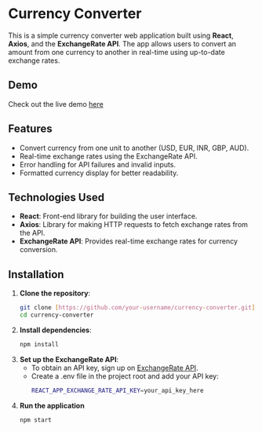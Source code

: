 # Currency Converter

This is a simple currency converter web application built using **React**, **Axios**, and the **ExchangeRate API**. The app allows users to convert an amount from one currency to another in real-time using up-to-date exchange rates.

## Demo
Check out the live demo [here](https://currency-converter-ssg.vercel.app/)

## Features
- Convert currency from one unit to another (USD, EUR, INR, GBP, AUD).
- Real-time exchange rates using the ExchangeRate API.
- Error handling for API failures and invalid inputs.
- Formatted currency display for better readability.

## Technologies Used
- **React**: Front-end library for building the user interface.
- **Axios**: Library for making HTTP requests to fetch exchange rates from the API.
- **ExchangeRate API**: Provides real-time exchange rates for currency conversion.

## Installation

1. **Clone the repository**:
   ```bash
   git clone [https://github.com/your-username/currency-converter.git](https://github.com/surajgharpankar28/Currency-Converter.git)
   cd currency-converter

2. **Install dependencies**:
   ```bash
   npm install

3. **Set up the ExchangeRate API**:
   - To obtain an API key, sign up on [ExchangeRate API](https://www.exchangerate-api.com/).
   - Create a .env file in the project root and add your API key:
     ```bash
     REACT_APP_EXCHANGE_RATE_API_KEY=your_api_key_here

4. **Run the application**
    ```bash
   npm start
